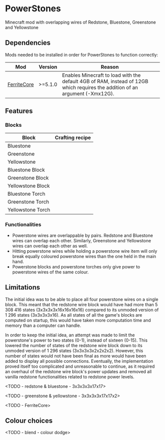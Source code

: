 # PowerStones
Minecraft mod with overlapping wires of Redstone, Bluestone, Greenstone and Yellowstone

## Dependencies

Mods needed to be installed in order for PowerStones to function correctly:

| Mod           | Version | Reason |
| ------------- | ------- | ------ |
| [FerriteCore] | >=5.1.0 | Enables Minecraft to load with the default 4GB of RAM, instead of 12GB which requires the addition of an argument (-Xmx12G). |

[FerriteCore]: https://modrinth.com/mod/ferrite-core

## Features

### Blocks

| Block             | Crafting recipe |
| ----------------- | --------------- |
| Bluestone         | 
| Greenstone        |
| Yellowstone       |
| Bluestone Block   |
| Greenstone Block  |
| Yellowstone Block |
| Bluestone Torch   |
| Greenstone Torch  |
| Yellowstone Torch |

### Functionalities

 - Powerstone wires are overlappable by pairs. Redstone and Bluestone wires can overlap each other. Similarly, Greenstone and Yellowstone wires can overlap each other as well.
 - Hitting powerstone wires while holding a powerstone wire item will only break equally coloured powerstone wires than the one held in the main hand.
 - Powerstone blocks and powerstone torches only give power to powerstone wires of the same colour.

## Limitations

The initial idea was to be able to place all four powerstone wires on a single block. This meant that the redstone wire block would have had more than 5 308 416 states (3x3x3x3x16x16x16x16) compared to its unmoded version of 1 296 states (3x3x3x3x16). As all states of all the game's blocks are computed on startup, this would have taken more computation time and memory than a computer can handle.

In order to keep the initial idea, an attempt was made to limit the powerstone's power to two states (0-1), instead of sixteen (0-15). This lowered the number of states of the redstone wire block down to its unmoded version of 1 296 states (3x3x3x3x2x2x2x2). However, this number of states would not have been final as more would have been added to display all possible connections. Eventually, the implementation proved itself too complicated and unreasonable to continue, as it required an overhaul of the redstone wire block's power updates and removed all vanilla redstone functionalities related to redstone power levels.

<TODO - redstone & bluestone - 3x3x3x3x17x17>

<TODO - greenstone & yellowstone - 3x3x3x3x17x17x2>

<TODO - FerriteCore>

## Colour choices

<TODO - blend - colour dodge>
